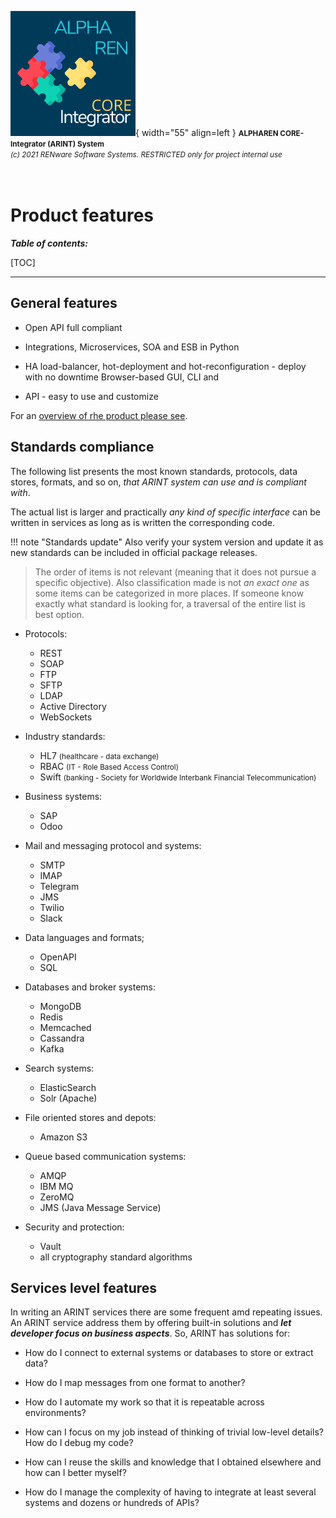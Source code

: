 ![arint_logo](../pictures/arint_logo.png){ width="55" align=left }
<small markdown>**ALPHAREN CORE-Integrator (ARINT) System**<br>
*(c) 2021 RENware Software Systems. RESTRICTED only for project internal use*
</small><br><br><br>


# Product features


***Table of contents:***

[TOC]

***




## General features

* Open API full compliant

* Integrations, Microservices, SOA and ESB in Python

* HA load-balancer, hot-deployment and hot-reconfiguration - deploy with no downtime
Browser-based GUI, CLI and

* API - easy to use and customize

For an [overview of rhe product please see](./130.02-Overview.md).




## Standards compliance

The following list presents the most known standards, protocols, data stores, formats, and so on, *that ARINT system can use and is compliant with*.

The actual list is larger and practically *any kind of specific interface* can be written in services as long as is written the corresponding code.

!!! note "Standards update"
    Also verify your system version and update it as new standards can be included in official package releases.

>The order of items is not relevant (meaning that it does not pursue a specific objective). Also classification made is not *an exact one* as some items can be categorized in more places. If someone know exactly what standard is looking for, a traversal of the entire list is best option.


* Protocols:
    * REST
    * SOAP
    * FTP
    * SFTP
    * LDAP
    * Active Directory
    * WebSockets

* Industry standards:
    * HL7 <small>(healthcare - data exchange)</small>
    * RBAC <small>(IT - Role Based Access Control)</small>
    * Swift <small>(banking - Society for Worldwide Interbank Financial Telecommunication)</small>

* Business systems:
    * SAP
    * Odoo

* Mail and messaging protocol and systems:
    * SMTP
    * IMAP
    * Telegram
    * JMS
    * Twilio
    * Slack

* Data languages and formats;
    * OpenAPI
    * SQL

* Databases and broker systems:
    * MongoDB
    * Redis
    * Memcached
    * Cassandra
    * Kafka

* Search systems:
    * ElasticSearch
    * Solr (Apache)

* File oriented stores and depots:
    * Amazon S3

* Queue based communication systems:
    * AMQP
    * IBM MQ
    * ZeroMQ
    * JMS (Java Message Service)

* Security and protection:
    * Vault
    * all cryptography standard algorithms




## Services level features

In writing an ARINT services there are some frequent amd repeating issues. An ARINT service address them by offering built-in solutions and ***let developer focus on business aspects***. So, ARINT has solutions for:

* How do I connect to external systems or databases to store or extract data?

* How do I map messages from one format to another?

* How do I automate my work so that it is repeatable across environments?

* How can I focus on my job instead of thinking of trivial low-level details?
How do I debug my code?

* How can I reuse the skills and knowledge that I obtained elsewhere and how can I better myself?

* How do I manage the complexity of having to integrate at least several systems and dozens or hundreds of APIs?



<!-- -#TODO here to talk about what can be done through services (see Programing Examples `https://zato.io/en/docs/3.2/dev/examples/index.html`) 
    WHAT SHOULD BE HERE:

* ARINT is a platform that has alreaby built in: `IN channels`, `OUT channels`, `CLOUD connections`, `SCHEDULER definitions`, and so on, generally things useful to interface with other systems
* ARINT allows to write *service* to make useful transformations by using prevoiusly enumerated things
* ARINT solution package has already build in the following services:
    * xxx...
    *  xxx...

More details about [what is included in ARINT package will be found on "Licensing editions" document](./130.04-Licensing_Editions_Pricing.md)

-->




